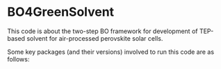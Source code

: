 # BO4GreenSolvent

This code is about the two-step BO framework for development of TEP-based solvent for air-processed perovskite solar cells. 


Some key packages (and their versions) involved to run this code are as follows:
